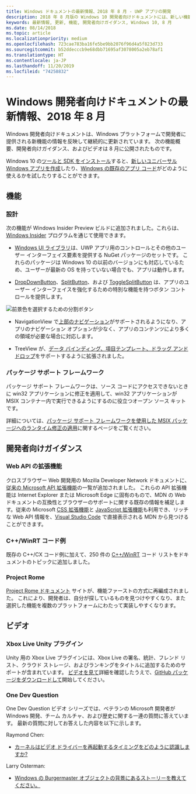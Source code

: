 ```yaml
---
title: Windows ドキュメントの最新情報、2018 年 8 月 - UWP アプリの開発
description: 2018 年 8 月版の Windows 10 開発者向けドキュメントには、新しい機能、ビデオ、サンプル、開発者向けガイダンスが追加されました。
keywords: 最新情報, 更新, 機能, 開発者向けガイダンス, Windows 10, 8 月
ms.date: 08/14/2018
ms.topic: article
ms.localizationpriority: medium
ms.openlocfilehash: 723cae783ba16fe5be9bb2076f96d4a5f823d733
ms.sourcegitcommit: b52ddecccb9e68dbb71695af3078005a2eb78af1
ms.translationtype: HT
ms.contentlocale: ja-JP
ms.lasthandoff: 11/20/2019
ms.locfileid: "74258832"
---
```

# <a name="whats-new-in-the-windows-developer-docs-in-august-2018"></a>Windows 開発者向けドキュメントの最新情報、2018 年 8 月

Windows 開発者向けドキュメントは、Windows プラットフォームで開発者に提供される新機能の情報を反映して継続的に更新されています。 次の機能概要、開発者向けガイダンス、およびビデオは 8 月に公開されたものです。

Windows 10 の[ツールと SDK をインストール](https://developer.microsoft.com/windows/downloads#_blank)すると、[新しいユニバーサル Windows アプリを作成](../get-started/create-uwp-apps.md)したり、[Windows の既存のアプリ コード](../porting/index.md)がどのように使えるかを試したりすることができます。

## <a name="features"></a>機能

### <a name="design"></a>設計

次の機能が Windows Insider Preview ビルドに追加されました。これらは、[Windows Insider](https://insider.windows.com/) プログラムを通じて使用できます。

* [Windows UI ライブラリ](https://docs.microsoft.com/uwp/toolkits/winui/)は、UWP アプリ用のコントロールとその他のユーザー インターフェイス要素を提供する NuGet パッケージのセットです。 これらのパッケージは Windows 10 の以前のバージョンにも対応しているため、ユーザーが最新の OS を持っていない場合でも、アプリは動作します。

* [DropDownButton](../design/controls-and-patterns/buttons.md#create-a-drop-down-button)、[SplitButton](../design/controls-and-patterns/buttons.md#create-a-split-button)、および [ToggleSplitButton](../design/controls-and-patterns/buttons.md#create-a-toggle-split-button) は、アプリのユーザー インターフェイスを強化するための特別な機能を持つボタン コントロールを提供します。

![前景色を選択するための分割ボタン](../design/controls-and-patterns/images/split-button-rtb.png)

* NavigationView で[上部のナビゲーション](../design/controls-and-patterns/navigationview.md)がサポートされるようになり、アプリのナビゲーション オプションが少なく、アプリのコンテンツにより多くの領域が必要な場合に対応します。

* TreeView が、[データ バインディング、項目テンプレート、ドラッグ アンド ドロップ](../design/controls-and-patterns/tree-view.md)をサポートするように拡張されました。

### <a name="package-support-framework"></a>パッケージ サポート フレームワーク

パッケージ サポート フレームワークは、ソース コードにアクセスできないときに win32 アプリケーションに修正を適用して、win32 アプリケーションが MSIX コンテナー内で実行できるようにするのに役立つオープン ソース キットです。

詳細については、[パッケージ サポート フレームワークを使用した MSIX パッケージへのランタイム修正の適用](../porting/package-support-framework.md)に関するページをご覧ください。

## <a name="developer-guidance"></a>開発者向けガイダンス

### <a name="web-api-extensions"></a>Web API の拡張機能

クロスブラウザー Web 開発用の Mozilla Developer Network ドキュメントに、[従来の Microsoft API 拡張機能](https://developer.mozilla.org/docs/Web/API/Microsoft_API_extensions)の一覧が追加されました。 これらの API 拡張機能は Internet Explorer または Microsoft Edge に固有のもので、MDN の Web ドキュメントの互換性とブラウザーのサポートに関する既存の情報を補足します。従来の Microsoft [CSS 拡張機能](https://developer.mozilla.org/docs/Web/CSS/Microsoft_Extensions)と [JavaScript 拡張機能](https://developer.mozilla.org/docs/Web/JavaScript/Microsoft_JavaScript_extensions)も利用でき、リッチな Web API 情報を、[Visual Studio Code](https://code.visualstudio.com/updates/v1_25#_new-css-pseudo-selectors-and-pseudo-elements-from-mdn) で直接表示される MDN から見つけることができます。

### <a name="cwinrt-code-examples"></a>C++/WinRT コード例

既存の C++/CX コード例に加えて、250 件の [C++/WinRT](../cpp-and-winrt-apis/index.md) コード リストをドキュメントのトピックに追加しました。

### <a name="project-rome"></a>Project Rome

[Project Rome ドキュメント](https://docs.microsoft.com/windows/project-rome/) サイトが、機能ファーストの方式に再編成されました。 これにより、開発者は、自分が探しているものを見つけやすくなり、また選択した機能を複数のプラットフォームにわたって実装しやすくなります。

## <a name="videos"></a>ビデオ

### <a name="xbox-live-unity-plugin"></a>Xbox Live Unity プラグイン

Unity 用の Xbox Live プラグインには、Xbox Live の署名、統計、フレンド リスト、クラウド ストレージ、およびランキングをタイトルに追加するためのサポートが含まれています。 [ビデオを見て](https://youtu.be/fVQZ-YgwNpY)詳細を確認したうえで、[GitHub パッケージをダウンロードして](https://aka.ms/UnityPlugin)開始してください。

### <a name="one-dev-question"></a>One Dev Question

One Dev Question ビデオ シリーズでは、ベテランの Microsoft 開発者が Windows 開発、チーム カルチャ、および歴史に関する一連の質問に答えています。 最新の質問に対してお答えした内容を以下に示します。

Raymond Chen:

* [カーネルはビデオ ドライバーを再起動するタイミングをどのように認識しますか?](https://youtu.be/3SNAdyO1l5c)

Larry Osterman:

* [Windows の Burgermaster オブジェクトの背景にあるストーリーを教えてください。](https://youtu.be/0TDSbyAIvX0)